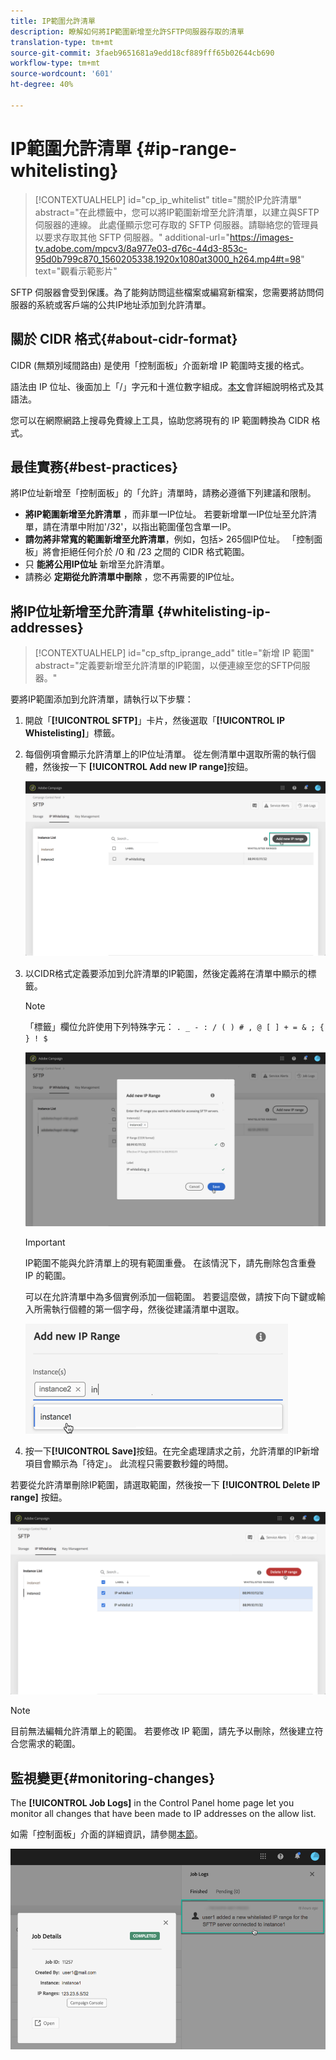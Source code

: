 ```yaml
---
title: IP範圍允許清單
description: 瞭解如何將IP範圍新增至允許SFTP伺服器存取的清單
translation-type: tm+mt
source-git-commit: 3faeb9651681a9edd18cf889fff65b02644cb690
workflow-type: tm+mt
source-wordcount: '601'
ht-degree: 40%

---
```



# IP範圍允許清單 {#ip-range-whitelisting}

>[!CONTEXTUALHELP]
>id="cp_ip_whitelist"
>title="關於IP允許清單"
>abstract="在此標籤中，您可以將IP範圍新增至允許清單，以建立與SFTP伺服器的連線。 此處僅顯示您可存取的 SFTP 伺服器。請聯絡您的管理員以要求存取其他 SFTP 伺服器。"
>additional-url="https://images-tv.adobe.com/mpcv3/8a977e03-d76c-44d3-853c-95d0b799c870_1560205338.1920x1080at3000_h264.mp4#t=98" text="觀看示範影片"

SFTP 伺服器會受到保護。為了能夠訪問這些檔案或編寫新檔案，您需要將訪問伺服器的系統或客戶端的公共IP地址添加到允許清單。

## 關於 CIDR 格式{#about-cidr-format}

CIDR (無類別域間路由) 是使用「控制面板」介面新增 IP 範圍時支援的格式。

語法由 IP 位址、後面加上「/」字元和十進位數字組成。[本文](https://whatismyipaddress.com/cidr)會詳細說明格式及其語法。

您可以在網際網路上搜尋免費線上工具，協助您將現有的 IP 範圍轉換為 CIDR 格式。

## 最佳實務{#best-practices}

將IP位址新增至「控制面板」的「允許」清單時，請務必遵循下列建議和限制。

* **將IP範圍新增至允許清單** ，而非單一IP位址。 若要新增單一IP位址至允許清單，請在清單中附加&#39;/32&#39;，以指出範圍僅包含單一IP。
* **請勿將非常寬的範圍新增至允許清單**，例如，包括> 265個IP位址。 「控制面板」將會拒絕任何介於 /0 和 /23 之間的 CIDR 格式範圍。
* 只 **能將公用IP位址** 新增至允許清單。
* 請務必 **定期從允許清單中刪除** ，您不再需要的IP位址。

## 將IP位址新增至允許清單 {#whitelisting-ip-addresses}

>[!CONTEXTUALHELP]
>id="cp_sftp_iprange_add"
>title="新增 IP 範圍"
>abstract="定義要新增至允許清單的IP範圍，以便連線至您的SFTP伺服器。"

要將IP範圍添加到允許清單，請執行以下步驟：

1. 開啟「**[!UICONTROL SFTP]**」卡片，然後選取「**[!UICONTROL IP Whistelisting]**」標籤。
1. 每個例項會顯示允許清單上的IP位址清單。 從左側清單中選取所需的執行個體，然後按一下 **[!UICONTROL Add new IP range]**&#x200B;按鈕。

   ![](assets/control_panel_add_range.png)

1. 以CIDR格式定義要添加到允許清單的IP範圍，然後定義將在清單中顯示的標籤。

   >[!NOTE]
   >
   >「標籤」欄位允許使用下列特殊字元：
   > `. _ - : / ( ) # , @ [ ] + = & ; { } ! $`

   ![](assets/control_panel_add_range2.png)

   >[!IMPORTANT]
   >
   >IP範圍不能與允許清單上的現有範圍重疊。 在該情況下，請先刪除包含重疊 IP 的範圍。
   >
   >可以在允許清單中為多個實例添加一個範圍。 若要這麼做，請按下向下鍵或輸入所需執行個體的第一個字母，然後從建議清單中選取。

   ![](assets/control_panel_add_range3.png)

1. 按一下&#x200B;**[!UICONTROL Save]**&#x200B;按鈕。在完全處理請求之前，允許清單的IP新增項目會顯示為「待定」。 此流程只需要數秒鐘的時間。

若要從允許清單刪除IP範圍，請選取範圍，然後按一下 **[!UICONTROL Delete IP range]** 按鈕。

![](assets/control_panel_delete_range2.png)

>[!NOTE]
>
>目前無法編輯允許清單上的範圍。 若要修改 IP 範圍，請先予以刪除，然後建立符合您需求的範圍。

## 監視變更{#monitoring-changes}

The **[!UICONTROL Job Logs]** in the Control Panel home page let you monitor all changes that have been made to IP addresses on the allow list.

如需「控制面板」介面的詳細資訊，請參閱[本節](../../discover/using/discovering-the-interface.md)。

![](assets/control_panel_ip_log.png)
